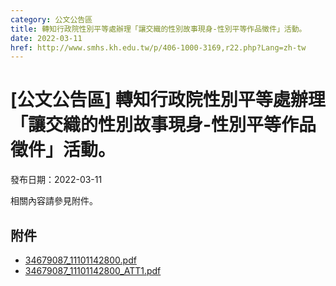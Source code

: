 ```yaml
---
category: 公文公告區
title: 轉知行政院性別平等處辦理「讓交織的性別故事現身-性別平等作品徵件」活動。
date: 2022-03-11
href: http://www.smhs.kh.edu.tw/p/406-1000-3169,r22.php?Lang=zh-tw
---
```


# [公文公告區] 轉知行政院性別平等處辦理「讓交織的性別故事現身-性別平等作品徵件」活動。

發布日期：2022-03-11

相關內容請參見附件。

## 附件

- [34679087_11101142800.pdf](https://www.smhs.kh.edu.tw/var/file/0/1000/attach/65/pta_2941_1699846_78378.pdf)
- [34679087_11101142800_ATT1.pdf](https://www.smhs.kh.edu.tw/var/file/0/1000/attach/65/pta_2942_5219002_78378.pdf)
